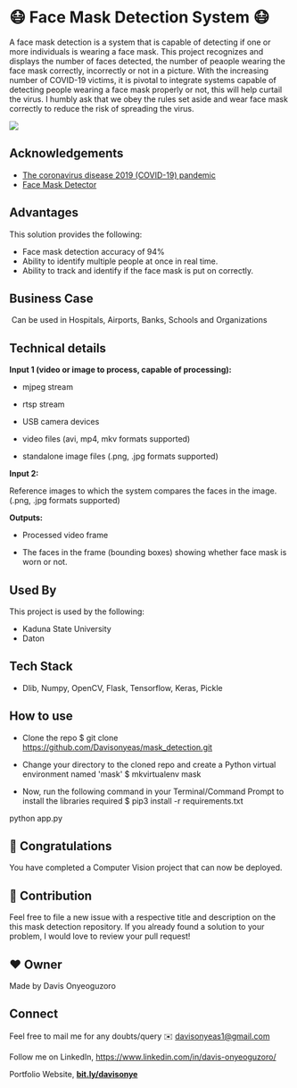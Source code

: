 
# 😷 Face Mask Detection System 😷

A face mask detection is a system that is capable of detecting if one or more individuals is wearing a face mask. This project recognizes and displays the number of faces detected, the number of peaople wearing the face mask correctly, incorrectly or not in a picture. With the increasing number of COVID-19 victims, it is pivotal to integrate systems capable of detecting people wearing a face mask properly or not, this will help curtail the virus. I humbly ask that we obey the rules set aside and wear face mask correctly to reduce the risk of spreading the virus.


![](mask_det.gif)  

## Acknowledgements

 - [The coronavirus disease 2019 (COVID-19) pandemic](https://www.researchgate.net/publication/340856011_The_coronavirus_disease_2019_COVID-19_pandemic)
 - [Face Mask Detector](https://www.researchgate.net/publication/344173985_Face_Mask_Detector)



## Advantages

This solution provides the following:

- Face mask detection accuracy of 94% 
- Ability to identify multiple people at once in real time.
- Ability to track and identify if the face mask is put on correctly. 

## Business Case
​
Can be used in Hospitals, Airports, Banks, Schools and Organizations 
## Technical details 

**Input 1 (video or image to process, capable of processing):** ​​

- mjpeg stream

- rtsp stream

- USB camera devices

- video files (avi, mp4, mkv formats supported)

- standalone image files (.png, .jpg formats supported)

 

**Input 2:**

Reference images to which the system compares the faces in the image. (.png, .jpg formats supported)


**Outputs:**

- Processed video frame

- The faces in the frame (bounding boxes) showing whether face mask is worn or not.


## Used By

This project is used by the following:

- Kaduna State University
- Daton


## Tech Stack

- Dlib, Numpy, OpenCV, Flask, Tensorflow, Keras, Pickle
## How to use 

- Clone the repo
$ git clone https://github.com/Davisonyeas/mask_detection.git

- Change your directory to the cloned repo and create a Python virtual environment named 'mask'
$ mkvirtualenv mask

- Now, run the following command in your Terminal/Command Prompt to install the libraries required
$ pip3 install -r requirements.txt

python app.py

## 👏 Congratulations
You have completed a Computer Vision project that can now be deployed.

## 🤝 Contribution
Feel free to file a new issue with a respective title and description on the this mask detection repository. If you already found a solution to your problem, I would love to review your pull request!

## ❤️ Owner
Made by Davis Onyeoguzoro


## Connect

Feel free to mail me for any doubts/query ✉️ davisonyeas1@gmail.com

Follow me on LinkedIn, https://www.linkedin.com/in/davis-onyeoguzoro/

Portfolio Website, **[bit.ly/davisonye](https://bit.ly/davisonye)**